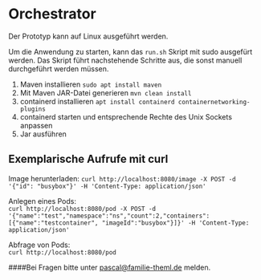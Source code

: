 # Orchestrator

Der Prototyp kann auf Linux ausgeführt werden.  

Um die Anwendung zu starten, kann das ```run.sh``` Skript mit sudo ausgefürt werden. Das Skript führt nachstehende Schritte aus, die sonst manuell durchgeführt werden müssen.

1)  Maven installieren ```sudo apt install maven```
2)  Mit Maven JAR-Datei generieren ```mvn clean install```
3)  containerd installieren ```apt install containerd containernetworking-plugins```
4)  containerd starten und entsprechende Rechte des Unix Sockets anpassen
5)  Jar ausführen


## Exemplarische Aufrufe mit curl

Image herunterladen: 
```curl http://localhost:8080/image -X POST -d '{"id": "busybox"}' -H 'Content-Type: application/json'```

Anlegen eines Pods:  
```curl http://localhost:8080/pod -X POST -d '{"name":"test","namespace":"ns","count":2,"containers":[{"name":"testcontainer", "imageId":"busybox"}]}' -H 'Content-Type: application/json'```

Abfrage von Pods:  
```curl http://localhost:8080/pod```

####Bei Fragen bitte unter pascal@familie-theml.de melden.